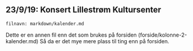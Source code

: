 ## 23/9/19: Konsert Lillestrøm Kultursenter

`filnavn: markdown/kalender.md`

Dette er en annen fil enn det som brukes på forsiden (forside/kolonne-2-kalender.md) Så da er det mye mere plass til ting enn på forsiden.
